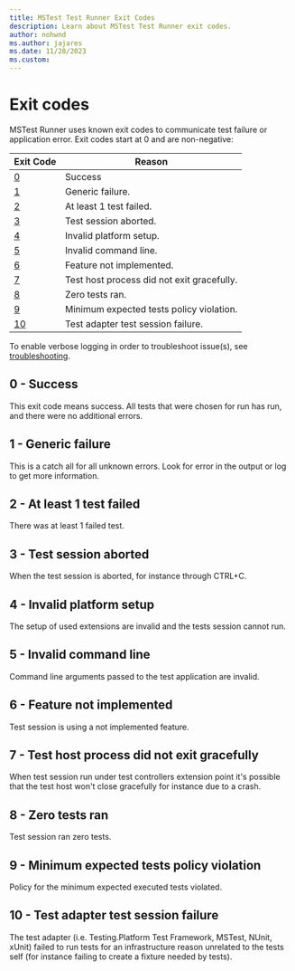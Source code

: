 ```yaml
---
title: MSTest Test Runner Exit Codes
description: Learn about MSTest Test Runner exit codes.
author: nohwnd
ms.author: jajares
ms.date: 11/28/2023
ms.custom: 
---
```


# Exit codes

MSTest Runner uses known exit codes to communicate test failure or application error. Exit codes start at 0 and are non-negative:

| Exit&nbsp;Code | Reason |
|:-----|----------|
| [0](#0) | Success |
| [1](#1) | Generic failure. |
| [2](#2) | At least 1 test failed. |
| [3](#3) | Test session aborted. |
| [4](#4) | Invalid platform setup. |
| [5](#5) | Invalid command line. |
| [6](#6) | Feature not implemented. |
| [7](#7) | Test host process did not exit gracefully. |
| [8](#8) | Zero tests ran. |
| [9](#9) | Minimum expected tests policy violation. |
| [10](#10) | Test adapter test session failure. |

To enable verbose logging in order to troubleshoot issue(s), see [troubleshooting](./unit-testing-mstest-runner-intro.md#troubleshooting).
<!-- Setting special name so we can simply link to the number from here, and from error message that is built into TA source code. -->

## <a name="0"></a>0 - Success

This exit code means success. All tests that were chosen for run has run, and there were no additional errors.

## <a name="1"></a>1 - Generic failure

This is a catch all for all unknown errors. Look for error in the output or log to get more information.

## <a name="2"></a>2 - At least 1 test failed

There was at least 1 failed test.

## <a name="3"></a>3 - Test session aborted

When the test session is aborted, for instance through CTRL+C.

## <a name="4"></a>4 - Invalid platform setup

The setup of used extensions are invalid and the tests session cannot run.

## <a name="5"></a>5 - Invalid command line

Command line arguments passed to the test application are invalid.

## <a name="6"></a>6 - Feature not implemented

Test session is using a not implemented feature.

## <a name="7"></a>7 - Test host process did not exit gracefully

When test session run under test controllers extension point it's possible that the test host won't close gracefully for instance due to a crash.

## <a name="8"></a>8 - Zero tests ran

Test session ran zero tests.

## <a name="9"></a>9 - Minimum expected tests policy violation

Policy for the minimum expected executed tests violated.

## <a name="10"></a>10 - Test adapter test session failure

The test adapter (i.e. Testing.Platform Test Framework, MSTest, NUnit, xUnit) failed to run tests for an infrastructure reason unrelated to the tests self (for instance failing to create a fixture needed by tests).
